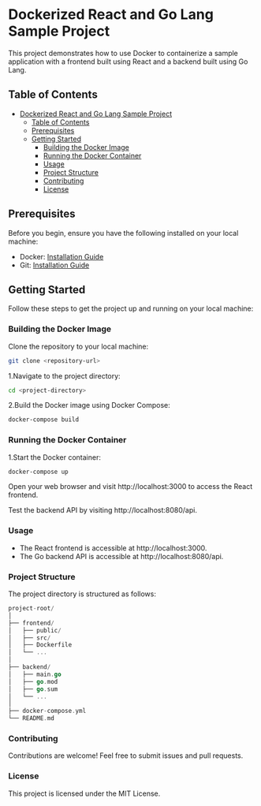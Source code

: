 # Dockerized React and Go Lang Sample Project

This project demonstrates how to use Docker to containerize a sample application with a frontend built using React and a backend built using Go Lang.

## Table of Contents

- [Dockerized React and Go Lang Sample Project](#dockerized-react-and-go-lang-sample-project)
  - [Table of Contents](#table-of-contents)
  - [Prerequisites](#prerequisites)
  - [Getting Started](#getting-started)
    - [Building the Docker Image](#building-the-docker-image)
    - [Running the Docker Container](#running-the-docker-container)
    - [Usage](#usage)
    - [Project Structure](#project-structure)
    - [Contributing](#contributing)
    - [License](#license)

## Prerequisites

Before you begin, ensure you have the following installed on your local machine:

- Docker: [Installation Guide](https://docs.docker.com/get-docker/)
- Git: [Installation Guide](https://git-scm.com/book/en/v2/Getting-Started-Installing-Git)

## Getting Started

Follow these steps to get the project up and running on your local machine:

### Building the Docker Image

 Clone the repository to your local machine:

   ```bash
   git clone <repository-url>
   ```

1.Navigate to the project directory:

```bash
cd <project-directory>
```

2.Build the Docker image using Docker Compose:

```bash
docker-compose build
```

### Running the Docker Container

1.Start the Docker container:

```bash
docker-compose up
```

Open your web browser and visit http://localhost:3000 to access the React frontend.

Test the backend API by visiting http://localhost:8080/api.

### Usage

- The React frontend is accessible at http://localhost:3000.
- The Go backend API is accessible at http://localhost:8080/api.

### Project Structure

The project directory is structured as follows:

```go
project-root/
│
├── frontend/
│   ├── public/
│   ├── src/
│   ├── Dockerfile
│   └── ...
│
├── backend/
│   ├── main.go
│   ├── go.mod
│   ├── go.sum
│   └── ...
│
├── docker-compose.yml
└── README.md
```

### Contributing
Contributions are welcome! Feel free to submit issues and pull requests.

### License
This project is licensed under the MIT License.